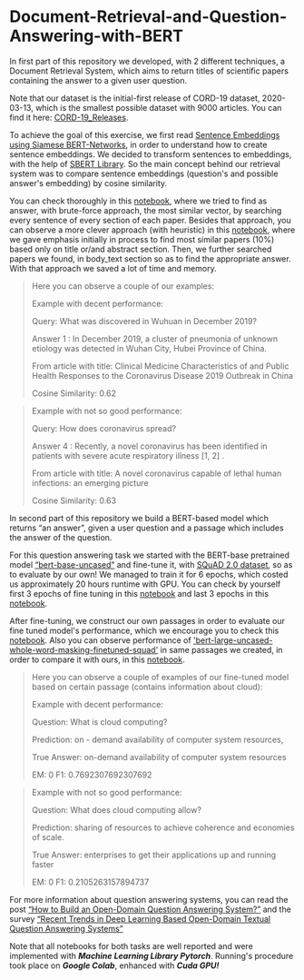 # Document-Retrieval-and-Question-Answering-with-BERT

In first part of this repository we developed, with 2 different techniques, a Document Retrieval System, which aims to return titles of scientific
papers containing the answer to a given user question. 

Note that our dataset is the initial-first release of CORD-19 dataset, 2020-03-13, which is the smallest possible dataset with 9000 articles. 
You can find it here: [CORD-19_Releases](https://ai2-semanticscholar-cord-19.s3-us-west-2.amazonaws.com/historical_releases.html).

To achieve the goal of this exercise, we first read [Sentence Embeddings using Siamese BERT-Networks](https://arxiv.org/pdf/1908.10084.pdf), in order to understand how to create sentence embeddings. We decided to transform sentences to embeddings, with the help of [SBERT Library](https://www.sbert.net/). So the main concept behind our retrieval system was to compare sentence embeddings (question's and possible answer's embedding) by cosine similarity. 

You can check thoroughly in this [notebook](https://github.com/spympr/Document-Retrieval-and-Question-Answering-with-BERT/blob/main/Document_Retrieval_System/Document_Retrieval_with_BF.ipynb), where we tried to find as answer, with brute-force approach, the most similar vector, by searching every sentence of every section of each paper. Besides that approach, you can observe a more clever approach (with heuristic) in this 
[notebook](https://github.com/spympr/Document-Retrieval-and-Question-Answering-with-BERT/blob/main/Document_Retrieval_System/Document_Retrieval_with_Heuristic.ipynb), where we gave emphasis initially in process to find most similar papers (10%) based only on title or/and abstract section. Then, we further searched papers we found, in body_text section so as to find the appropriate answer. With that approach we saved a lot of time and memory. 

> Here you can observe a couple of our examples:
>
> Example with decent performance:
> 
> Query: What was discovered in Wuhuan in December 2019? 
>
> Answer 1 : In December 2019, a cluster of pneumonia of unknown etiology was detected in Wuhan City, Hubei Province of China.
>
> From article with title: Clinical Medicine Characteristics of and Public Health Responses to the Coronavirus Disease 2019 Outbreak in China 
> 
> Cosine Similarity: 0.62 


> Example with not so good performance:
> 
> Query: How does coronavirus spread?  
>
> Answer 4 : Recently, a novel coronavirus has been identified in patients with severe acute respiratory illness [1, 2] .
>
> From article with title: A novel coronavirus capable of lethal human infections: an emerging picture 
> 
> Cosine Similarity: 0.63

In second part of this repository we build a BERT-based model which returns “an answer”, given a user question and a passage which includes the answer of the question. 

For this question answering task we started with the BERT-base pretrained model [“bert-base-uncased”](https://huggingface.co/bert-base-uncased) and fine-tune it, with [SQuAD 2.0 dataset](https://rajpurkar.github.io/SQuAD-explorer/), so as to evaluate by our own! We managed to train it for 6 epochs, which costed us approximately 20 hours runtime with GPU. You can check by yourself first 3 epochs of fine tuning in this [notebook](https://github.com/spympr/Document-Retrieval-and-Question-Answering-with-BERT/blob/main/Question_Answering/BertFineTuning_1-3.ipynb) and last 3 epochs in this [notebook](https://github.com/spympr/Document-Retrieval-and-Question-Answering-with-BERT/blob/main/Question_Answering/BertFineTuning_4-6.ipynb).

After fine-tuning, we construct our own passages in order to evaluate our fine tuned model's performance, which we encourage you to check this [notebook](https://github.com/spympr/Document-Retrieval-and-Question-Answering-with-BERT/blob/main/Question_Answering/BertEvaluation.ipynb). Also you can observe performance of ['bert-large-uncased-whole-word-masking-finetuned-squad'](https://huggingface.co/bert-large-uncased-whole-word-masking-finetuned-squad) in same passages we created, in order to compare it with ours, in this [notebook](https://github.com/spympr/Document-Retrieval-and-Question-Answering-with-BERT/blob/main/Question_Answering/CompareWithBertFineTunedSQuAD.ipynb).

> Here you can observe a couple of examples of our fine-tuned model based on certain passage (contains information about cloud):
>
> Example with decent performance:
>
> Question: What is cloud computing?
>
> Prediction: on - demand availability of computer system resources,
> 
> True Answer: on-demand availability of computer system resources
>
> EM: 0 	 F1: 0.7692307692307692

> Example with not so good performance:
> 
> Question: What does cloud computing allow?
>
> Prediction: sharing of resources to achieve coherence and economies of scale.
> 
> True Answer: enterprises to get their applications up and running faster
> 
> EM: 0 	 F1: 0.2105263157894737

For more information about question answering systems, you can read the post [“How to Build an Open-Domain Question Answering System?”](https://lilianweng.github.io/lil-log/2020/10/29/open-domain-question-answering.html) and the survey [“Recent Trends in Deep Learning Based Open-Domain Textual Question Answering Systems”](https://ieeexplore.ieee.org/stamp/stamp.jsp?tp=&arnumber=9072442)

Note that all notebooks for both tasks are well reported and were implemented with ***Machine Learning Library Pytorch***. Running's procedure took place on ***Google Colab***, enhanced with ***Cuda GPU!***

